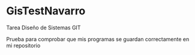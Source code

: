 # GisTestNavarro
Tarea Diseño de Sistemas GIT

Prueba para comprobar que mis programas se guardan correctamente en mi repositorio
